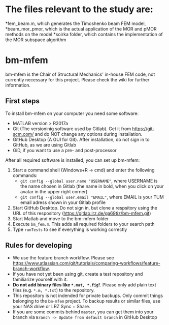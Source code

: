 # The files relevant to the study are:
*fem_beam.m, which generates the Timoshenko beam FEM model,
*beam_mor_pmor, which is the actual application of the MOR and pMOR methods on the model
*soirka folder, which contains the implementation of the MOR subspace algorithm


# bm-mfem

bm-mfem is the Chair of Structural Mechanics' in-house FEM code, not currently necessary for this project. Please check the wiki for further information.

## First steps
To install bm-mfem on your computer you need some software:
*  MATLAB version > R2017a
*  Git (The versioninig software used by Gitlab). Get it from https://git-scm.com/ and do NOT change any options during installation.
*  GitHub Desktop (A GUI for Git). After installation, do not sign in to GitHub, as we are using Gitlab
*  GiD, if you want to use a pre- and post-processor

After all required software is installed, you can set up bm-mfem:

1.  Start a command shell (Windows+R -> cmd) and enter the following commands: 
    * `git config --global user.name "USERNAME"`, where USERNAME is the name chosen in Gitlab (the name in bold, when you click on your avatar in the upper right corner)
    * `git config --global user.email "EMAIL"`, where EMAIL is your TUM email adress shown in your Gitlab profile
2.  Start GitHub Desktop. Do not sign in, but clone a respsitory using the URL of this respository (https://gitlab.lrz.de/ga69tiz/bm-mfem.git)
3.  Start Matlab and move to the bm-mfem folder
4.  Execute `bm_fem.m`. This adds all required folders to your search path
5.  Type `runTests` to see if everything is working correctly

## Rules for developing
*  We use the feature branch workflow. Please see https://www.atlassian.com/git/tutorials/comparing-workflows/feature-branch-workflow.
*  If you have not yet been using git, create a test repository and familiarize yourself with it.
*  **Do not add binary files like `*.mat, *.fig`!**. Please only add plain text files (e.g. `*.m, *.txt`) to the repository.
*  This repository is not indended for private backups. Only commit things belonging to the `bm-mfem` project. To backup results or similar files, use your NAS drive or LRZ Sync + Share.
*  If you are some commits behind `master`, you can get them into your branch via `Branch -> Update from default branch` in GitHub Desktop
